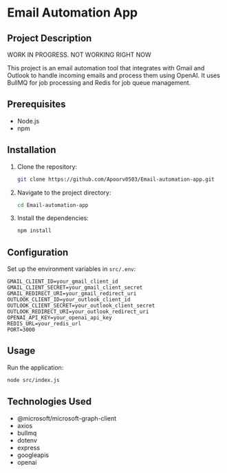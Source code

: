 # Email Automation App

## Project Description
WORK IN PROGRESS. NOT WORKING RIGHT NOW

This project is an email automation tool that integrates with Gmail and Outlook to handle incoming emails and process them using OpenAI. It uses BullMQ for job processing and Redis for job queue management.

## Prerequisites

- Node.js
- npm

## Installation

1. Clone the repository:
   ```bash
   git clone https://github.com/Apoorv0503/Email-automation-app.git
   ```
2. Navigate to the project directory:
   ```bash
   cd Email-automation-app
   ```
3. Install the dependencies:
   ```bash
   npm install
   ```

## Configuration

Set up the environment variables in `src/.env`:
```
GMAIL_CLIENT_ID=your_gmail_client_id
GMAIL_CLIENT_SECRET=your_gmail_client_secret
GMAIL_REDIRECT_URI=your_gmail_redirect_uri
OUTLOOK_CLIENT_ID=your_outlook_client_id
OUTLOOK_CLIENT_SECRET=your_outlook_client_secret
OUTLOOK_REDIRECT_URI=your_outlook_redirect_uri
OPENAI_API_KEY=your_openai_api_key
REDIS_URL=your_redis_url
PORT=3000
```

## Usage

Run the application:
```bash
node src/index.js
```

## Technologies Used

- @microsoft/microsoft-graph-client
- axios
- bullmq
- dotenv
- express
- googleapis
- openai
